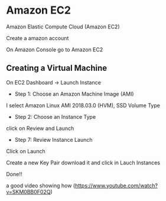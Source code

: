 # Amazon EC2

Amazon Elastic Compute Cloud (Amazon EC2)

Create a amazon account 

On Amazon Console go to Amazon EC2

## Creating a Virtual Machine


On EC2 Dashboard -> Launch Instance

 - Step 1: Choose an Amazon Machine Image (AMI)

I select Amazon Linux AMI 2018.03.0 (HVM), SSD Volume Type 

 - Step 2: Choose an Instance Type

click on Review and Launch

 - Step 7: Review Instance Launch

Click on Launch

Create a new Key Pair download it and click in Lauch Instances

Done!!

a good video showing how (https://www.youtube.com/watch?v=SKM0BB0F02Q)



